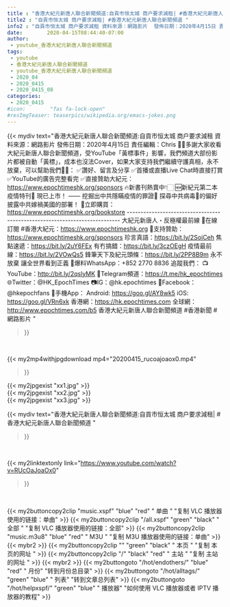 ```yaml
---
title : "香港大紀元新唐人聯合新聞頻道:自貢市恒太城 商户要求減租| #香港大紀元新唐人聯合新聞頻道 "
title2 : "自貢市恒太城 商户要求減租| #香港大紀元新唐人聯合新聞頻道 "
info2 : "自貢市恒太城 商户要求減租 資料來源：網路影片  發佈日期：2020年4月15日 責任編輯：Chris  🙏🏻多謝大家收看大紀元新唐人聯合新聞頻道，受YouTube「黃標事件」影響，我們頻道大部份影片都被自動「黃標」，成本也沒法Cover，如果大家支持我們繼續守護真相，永不放棄，可以幫助我們💪🏻： ✅讚好、留言及分享 ✅首播或直播Live Chat時直接打賞 ✅YouTube的廣告完整看完 ✅直接贊助大紀元：https://www.epochtimeshk.org/sponsors  🔥新書刊熱賣中👇🏻 🆕新紀元第二本疫情特刊📔 現已上市！ —— 挖掘出中共隱瞞疫情的罪證🔎  探尋中共病毒🦠的偏好 披露中共嫁禍美國的部署！ 🛒立即購買：https://www.epochtimeshk.org/bookstore  --------------------------------------------------------------------------- 大紀元新唐人・反極權最前線 📰在線訂閱 #香港大紀元：https://www.epochtimeshk.org 💎支持贊助：https://www.epochtimeshk.org/sponsors  珍言真語：https://bit.ly/2SoiCeh 焦點速遞：https://bit.ly/2uY6FEx 有冇搞錯：https://bit.ly/3czOEgH 疫情最前線：https://bit.ly/2VOwQs5 鋒筆天下及紀元頭條：https://bit.ly/2PP8B9m  永不放棄 讓全世界看到正義 📩爆料WhatsApp：+852 2770 8836  追蹤我們： 📺YouTube：http://bit.ly/2qslyMK 📣Telegram頻道：https://t.me/hk_epochtimes 🌐Twitter：@HK_EpochTimes 📷IG：@hk.epochtimes 👥Facebook：@hkepochfans  📲手機App： Android: https://goo.gl/AY8wk5 iOS: https://goo.gl/VRn6xk  香港網：https://hk.epochtimes.com 全球網：http://www.epochtimes.com/b5  香港大紀元新唐人聯合新聞頻道 #香港新聞 #網路影片 "
date:        2020-04-15T08:44:40-07:00
author:
 - youtube_香港大紀元新唐人聯合新聞頻道
tags:
 - youtube
 - 香港大紀元新唐人聯合新聞頻道
 - youtube_香港大紀元新唐人聯合新聞頻道
 - 2020_04
 - 2020_0415
 - 2020_0415_08
categories:
 - 2020_0415
#icon:        "fas fa-lock-open"
#resImgTeaser: teaserpics/wikipedia.org/emacs-jokes.png
---
```


{{< mydiv text="香港大紀元新唐人聯合新聞頻道:自貢市恒太城 商户要求減租 資料來源：網路影片  發佈日期：2020年4月15日 責任編輯：Chris  🙏🏻多謝大家收看大紀元新唐人聯合新聞頻道，受YouTube「黃標事件」影響，我們頻道大部份影片都被自動「黃標」，成本也沒法Cover，如果大家支持我們繼續守護真相，永不放棄，可以幫助我們💪🏻： ✅讚好、留言及分享 ✅首播或直播Live Chat時直接打賞 ✅YouTube的廣告完整看完 ✅直接贊助大紀元：https://www.epochtimeshk.org/sponsors  🔥新書刊熱賣中👇🏻 🆕新紀元第二本疫情特刊📔 現已上市！ —— 挖掘出中共隱瞞疫情的罪證🔎  探尋中共病毒🦠的偏好 披露中共嫁禍美國的部署！ 🛒立即購買：https://www.epochtimeshk.org/bookstore  --------------------------------------------------------------------------- 大紀元新唐人・反極權最前線 📰在線訂閱 #香港大紀元：https://www.epochtimeshk.org 💎支持贊助：https://www.epochtimeshk.org/sponsors  珍言真語：https://bit.ly/2SoiCeh 焦點速遞：https://bit.ly/2uY6FEx 有冇搞錯：https://bit.ly/3czOEgH 疫情最前線：https://bit.ly/2VOwQs5 鋒筆天下及紀元頭條：https://bit.ly/2PP8B9m  永不放棄 讓全世界看到正義 📩爆料WhatsApp：+852 2770 8836  追蹤我們： 📺YouTube：http://bit.ly/2qslyMK 📣Telegram頻道：https://t.me/hk_epochtimes 🌐Twitter：@HK_EpochTimes 📷IG：@hk.epochtimes 👥Facebook：@hkepochfans  📲手機App： Android: https://goo.gl/AY8wk5 iOS: https://goo.gl/VRn6xk  香港網：https://hk.epochtimes.com 全球網：http://www.epochtimes.com/b5  香港大紀元新唐人聯合新聞頻道 #香港新聞 #網路影片 "
>}}
<br>


{{< my2mp4withjpgdownload mp4="20200415_rucoajoaox0.mp4"
>}}

{{< my2jpgexist "xx1.jpg" >}}<br>
{{< my2jpgexist "xx2.jpg" >}}<br>
{{< my2jpgexist "xx3.jpg" >}}<br>



{{< mydiv text="香港大紀元新唐人聯合新聞頻道:自貢市恒太城 商户要求減租| #香港大紀元新唐人聯合新聞頻道 "
>}}
<br>

{{< my2linktextonly link="https://www.youtube.com/watch?v=RUcOaJoaOx0"
>}}


<br>

{{< my2buttoncopy2clip "music.xspf"        "blue"   "red"    " 单曲 "  "复制 VLC 播放器使用的链接：单曲" >}} {{< my2buttoncopy2clip "/all.xspf"         "green"  "black"  " 全部 "  "复制 VLC 播放器使用的链接：全部" >}} {{< my2buttoncopy2clip "music.m3u8"        "blue"   "red"    " M3U  "    "复制 M3U 播放器使用的链接：单曲" >}} {{< mybr2 >}} {{< my2buttoncopy2clip ""                  "green"  "black"  " 本页 "    "复制 本页的网址 " >}} {{< my2buttoncopy2clip "/"                 "black"  "red"    " 主站 "    "复制 主站的网址 " >}} {{< mybr2 >}} {{< my2buttongoto      "/hot/endothers/"   "blue"   "red"    " 月份"   "转到月份总目录" >}} {{< my2buttongoto      "/hot/alltags/"     "green"  "blue"   " 列表"   "转到文章总列表" >}} {{< my2buttongoto      "/hot/helpxspf/"    "green"  "blue"   " 播放器" "如何使用 VLC 播放器或者 IPTV 播放器的教程" >}} 
